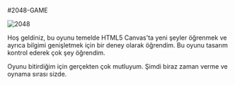 #2048-GAME 

![2048](https://user-images.githubusercontent.com/42430554/114301484-cfc99580-9acd-11eb-81e8-fc14c4771487.jpg)

Hoş geldiniz, bu oyunu temelde HTML5 Canvas'ta yeni şeyler öğrenmek ve ayrıca bilgimi genişletmek için bir deney olarak öğrendim. Bu oyunu tasarım kontrol ederek çok şey öğrendim.

Oyunu bitirdiğim için gerçekten çok mutluyum. Şimdi biraz zaman verme ve oynama sırası sizde.
